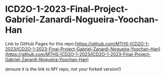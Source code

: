 # ICD2O-1-2023-Final-Project-Gabriel-Zanardi-Nogueira-Yoochan-Han

Link to GitHub Pages for this repo:[https://github.com/MTHS-ICD2O-1-2023/ICD2O-1-2023-Final-Project-Gabriel-Zanardi-Nogueira-Yoochan-Han](https://github.com/MTHS-ICD2O-1-2023/ICD2O-1-2023-Final-Project-Gabriel-Zanardi-Nogueira-Yoochan-Han)

(ensure it is the link to MY repo, not your forked version!)
